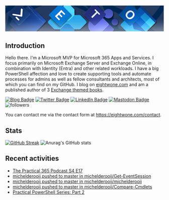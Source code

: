![Banner](assets/Metro_v6_Banner_GitHub.jpg)

## Introduction
Hello there. I'm a Microsoft MVP for Microsoft 365 Apps and Services. I focus primarily on Microsoft Exchange Server and Exchange Online, 
in combination with Identity (Entra) and other related workloads. I have a big PowerShell affection and love to create supporting tools
and automate processes for admins as well as fellow consultants and architects, most of which you can find on my GitHub.
I blog on <a href="https://eightwone.com">eightwone.com</a> and am a published author of 3 <a href="https://link.springer.com/book/10.1007/978-1-4842-9591-5">Exchange themed books</a>.

<a href="https://eightwone.com"><img src="https://img.shields.io/badge/-Blog-blue?style=for-the-badge&logo=wordpress&logoColor=white" alt="Blog Badge"/></a>
<a href="https://twitter.com/mderooij"><img src="https://img.shields.io/badge/Twitter-blue?style=for-the-badge&logo=twitter&logoColor=white" alt="Twitter Badge"/></a>
<a href="https://nl.linkedin.com/in/michelderooij"><img src="https://img.shields.io/badge/LinkedIn-blue?style=for-the-badge&logo=linkedin&logoColor=white" alt="LinkedIn Badge"/></a>
<a rel="me" href="https://mastodon.cloud/@mderooij"><img src="https://img.shields.io/badge/-Mastodon-blueviolet?style=for-the-badge&logo=mastodon&logoColor=white" alt="Mastodon Badge"/></a>
<img alt="followers" title="Follow me on Github" src="https://img.shields.io/github/followers/michelderooij?color=236ad3&style=for-the-badge&logo=github&label=Follow"/>

You can contact me via the contact form at https://eightwone.com/contact.

## Stats
[![GitHub Streak](https://github-readme-streak-stats.herokuapp.com?user=michelderooij&theme=github-dark-dimmed)](https://git.io/streak-stats)
![Anurag's GitHub stats](https://github-readme-stats.vercel.app/api?username=anuraghazra&show_icons=true&theme=transparent)

## Recent activities
<!-- LATESTACTIVITY:START -->
- [The Practical 365 Podcast S4 E17](https://eightwone.com/2024/04/12/the-practical-365-podcast-s4-e17/)
- [michelderooij pushed to master in michelderooij/Get-EventSession](https://github.com/michelderooij/Get-EventSession/compare/91e4e078f2...9f806e82af)
- [michelderooij pushed to master in michelderooij/michelderooij](https://github.com/michelderooij/michelderooij/compare/8dd80d6b17...35069fa6ca)
- [michelderooij pushed to master in michelderooij/Compare-Cmdlets](https://github.com/michelderooij/Compare-Cmdlets/compare/1d0cb4e741...4f921529e7)
- [Practical PowerShell Series: Part 2](https://eightwone.com/2024/03/22/practical-powershell-series-part-2/)
<!-- LATESTACTIVITY:END -->
